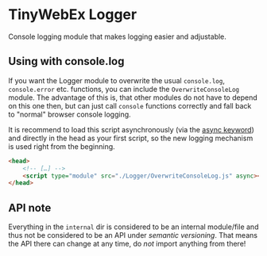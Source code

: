 # TinyWebEx Logger

Console logging module that makes logging easier and adjustable.

## Using with console.log

If you want the Logger module to overwrite the usual `console.log`, `console.error` etc. functions, you can include the `OverwriteConsoleLog` module. The advantage of this is, that other modules do not have to depend on this one then, but can just call `console` functions correctly and fall back to "normal" browser console logging.

It is recommend to load this script asynchronously (via the [async keyword](https://developer.mozilla.org/en-US/docs/Web/HTML/Element/script#attr-async)) and directly in the head as your first script, so the new logging mechanism is used right from the beginning.

```html
<head>
	<!-- […] -->
	<script type="module" src="./Logger/OverwriteConsoleLog.js" async></script>
</head>
```

## API note

Everything in the `internal` dir is considered to be an internal module/file and thus not be considered to be an API under _semantic versioning_. That means the API there can change at any time, do _not_ import anything from there!
